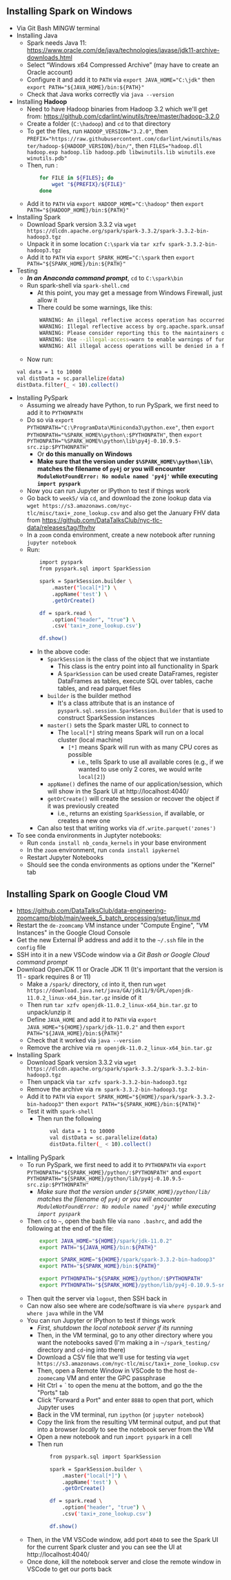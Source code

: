 ## Installing Spark on Windows
- Via Git Bash MINGW terminal
- Installing Java
    - Spark needs Java 11: https://www.oracle.com/de/java/technologies/javase/jdk11-archive-downloads.html
    - Select “Windows x64 Compressed Archive” (may have to create an Oracle account)
    - Configure it and add it to `PATH` via `export JAVA_HOME="C:\jdk"` then `export PATH="${JAVA_HOME}/bin:${PATH}"`
    - Check that Java works correctly via `java --version`
- Installing **Hadoop**
    - Need to have Hadoop binaries from Hadoop 3.2 which we'll get from: https://github.com/cdarlint/winutils/tree/master/hadoop-3.2.0
    - Create a folder (`C:\hadoop`) and `cd` to that directory
    - To get the files, run `HADOOP_VERSION="3.2.0"`, then `PREFIX="https://raw.githubusercontent.com/cdarlint/winutils/master/hadoop-${HADOOP_VERSION}/bin/"`, then `FILES="hadoop.dll hadoop.exp hadoop.lib hadoop.pdb libwinutils.lib winutils.exe winutils.pdb"`
    - Then, run :
        ```bash
            for FILE in ${FILES}; do
                wget "${PREFIX}/${FILE}"
            done
        ```
    - Add it to `PATH` via `export HADOOP_HOME="C:\hadoop"` then `export PATH="${HADOOP_HOME}/bin:${PATH}"`
- Installing Spark
    - Download Spark version 3.3.2 via `wget https://dlcdn.apache.org/spark/spark-3.3.2/spark-3.3.2-bin-hadoop3.tgz`
    - Unpack it in some location `C:\spark` via `tar xzfv spark-3.3.2-bin-hadoop3.tgz`
    - Add it to `PATH` via `export SPARK_HOME="C:\spark` then `export PATH="${SPARK_HOME}/bin:${PATH}"`
- Testing
    - ***In an Anaconda command prompt***, `cd` to `C:\spark\bin`
    - Run spark-shell via `spark-shell.cmd`
        - At this point, you may get a message from Windows Firewall, just allow it
        - There could be some warnings, like this:
        ```bash
            WARNING: An illegal reflective access operation has occurred
            WARNING: Illegal reflective access by org.apache.spark.unsafe.Platform (file:/C:/spark/jars/spark-unsafe_2.12-3.3.2.jar) to constructor java.nio.DirectByteBuffer(long,int)
            WARNING: Please consider reporting this to the maintainers of org.apache.spark.unsafe.Platform
            WARNING: Use --illegal-access=warn to enable warnings of further illegal reflective access operations
            WARNING: All illegal access operations will be denied in a future release
        ```
    - Now run:
    ```bash
    val data = 1 to 10000
    val distData = sc.parallelize(data)
    distData.filter(_ < 10).collect()
    ```
- Installing PySpark
    - Assuming we already have Python, to run PySpark, we first need to add it to `PYTHONPATH`
    - Do so via `export PYTHONPATH="C:\ProgramData\Miniconda3\python.exe"`, then `export PYTHONPATH="%SPARK_HOME%\python\:$PYTHONPATH"`, then `export PYTHONPATH="%SPARK_HOME%\python\lib\py4j-0.10.9.5-src.zip:$PYTHONPATH"`
        - Or **do this manually on Windows**
        - **Make sure that the version under `$%SPARK_HOME%\python\lib\` matches the filename of `py4j` or you will encounter `ModuleNotFoundError: No module named 'py4j'` while executing `import pyspark`**
    - Now you can run Jupyter or IPython to test if things work
    - Go back to `week5/` via `cd`, and download the zone lookup data via `wget https://s3.amazonaws.com/nyc-tlc/misc/taxi+_zone_lookup.csv` and also get the January FHV data from https://github.com/DataTalksClub/nyc-tlc-data/releases/tag/fhvhv
    - In a `zoom` conda environment, create a new notebook after running `jupyter notebook`
    - Run:
        ```bash
            import pyspark
            from pyspark.sql import SparkSession

            spark = SparkSession.builder \
                .master("local[*]") \
                .appName('test') \
                .getOrCreate()

            df = spark.read \
                .option("header", "true") \
                .csv('taxi+_zone_lookup.csv')

            df.show()
        ```
        - In the above code:
            - `SparkSession` is the class of the object that we instantiate
                - This class is the entry point into all functionality in Spark 
                - A `SparkSession` can be used create DataFrames, register DataFrames as tables, execute SQL over tables, cache tables, and read parquet files
            - `builder` is the builder method
                - It's a class attribute that is an instance of `pyspark.sql.session.SparkSession.Builder` that is used to construct SparkSession instances
            - `master()` sets the Spark master URL to connect to
                - The `local[*]` string means Spark will run on a local cluster (local machine)
                    - `[*]` means Spark will run with as many CPU cores as possible
                        - i.e., tells Spark to use all available cores (e.g., if we wanted to use only 2 cores, we would write `local[2]`)
            - `appName()` defines the name of our application/session, which will show in the Spark UI at http://localhost:4040/
            - `getOrCreate()` will create the session or recover the object if it was previously created
                - i.e., returns an existing `SparkSession`, if available, or creates a new one
        - Can also test that writing works via `df.write.parquet('zones')`
- To see conda environments in Juptyter notebooks:
    - Run `conda install nb_conda_kernels` in your base environment
    - In the `zoom` environment, run `conda install ipykernel`
    - Restart Jupyter Notebooks
    - Should see the conda environments as options under the "Kernel" tab

## Installing Spark on Google Cloud VM
- https://github.com/DataTalksClub/data-engineering-zoomcamp/blob/main/week_5_batch_processing/setup/linux.md
- Restart the `de-zoomcamp` VM instance under "Compute Engine", "VM Instances" in the Google Cloud Console
- Get the new External IP address and add it to the `~/.ssh` file in the `config` file
- SSH into it in a new VSCode window via a *Git Bash or Google Cloud command prompt*
- Download OpenJDK 11 or Oracle JDK 11 (It's important that the version is 11 - spark requires 8 or 11)
    - Make a `/spark/` directory, `cd` into it, then run `wget https://download.java.net/java/GA/jdk11/9/GPL/openjdk-11.0.2_linux-x64_bin.tar.gz` inside of it
    - Then run `tar xzfv openjdk-11.0.2_linux-x64_bin.tar.gz` to unpack/unzip it
    - Define `JAVA_HOME` and add it to `PATH` via `export JAVA_HOME="${HOME}/spark/jdk-11.0.2"` and then `export PATH="${JAVA_HOME}/bin:${PATH}"`
    - Check that it worked via `java --version`
    - Remove the archive via `rm openjdk-11.0.2_linux-x64_bin.tar.gz`
- Installing Spark 
    - Download Spark version 3.3.2 via `wget https://dlcdn.apache.org/spark/spark-3.3.2/spark-3.3.2-bin-hadoop3.tgz`
    - Then unpack via `tar xzfv spark-3.3.2-bin-hadoop3.tgz`
    - Remove the archive via `rm spark-3.3.2-bin-hadoop3.tgz`
    - Add it to `PATH` via `export SPARK_HOME="${HOME}/spark/spark-3.3.2-bin-hadoop3"` then `export PATH="${SPARK_HOME}/bin:${PATH}"`
    - Test it with `spark-shell`
        - Then run the following
            ```bash
                val data = 1 to 10000
                val distData = sc.parallelize(data)
                distData.filter(_ < 10).collect()
            ```
- Intalling PySpark
    - To run PySpark, we first need to add it to `PYTHONPATH` via `export PYTHONPATH="${SPARK_HOME}/python/:$PYTHONPATH"` and `export PYTHONPATH="${SPARK_HOME}/python/lib/py4j-0.10.9.5-src.zip:$PYTHONPATH"`
        - *Make sure that the version under `${SPARK_HOME}/python/lib/` matches the filename of `py4j` or you will encounter `ModuleNotFoundError: No module named 'py4j'` while executing `import pyspark`*
    - Then `cd` to `~`, open the bash file via `nano .bashrc`, and add the following at the end of the file:
        ```bash
            export JAVA_HOME="${HOME}/spark/jdk-11.0.2"
            export PATH="${JAVA_HOME}/bin:${PATH}"

            export SPARK_HOME="${HOME}/spark/spark-3.3.2-bin-hadoop3"
            export PATH="${SPARK_HOME}/bin:${PATH}"

            export PYTHONPATH="${SPARK_HOME}/python/:$PYTHONPATH"
            export PYTHONPATH="${SPARK_HOME}/python/lib/py4j-0.10.9.5-src.zip:$PYTHONPATH"    
        ```
    - Then quit the server via `logout`, then SSH back in
    - Can now also see where are code/software is via `where pyspark` and `where java` while in the VM
    - You can run Jupyter or IPython to test if things work
        - *First, shutdown the local notebook server if its running*
        - Then, in the VM terminal, go to any other directory where you want the notebooks saved (I'm making a in `~/spark_testing/` directory and `cd`-ing into there)
        - Download a CSV file that we'll use for testing via `wget https://s3.amazonaws.com/nyc-tlc/misc/taxi+_zone_lookup.csv`
        - Then, open a Remote Window in VSCode to the host `de-zoomecamp` VM and enter the GPC passphrase
        - Hit Ctrl + ` to open the menu at the bottom, and go the the "Ports" tab
        - Click "Forward a Port" and enter `8888` to open that port, which Jupyter uses
        - Back in the VM terminal, run `ipython` (or `jupyter notebook`)
        - Copy the link from the resulting VM terminal output, and put that into a browser *locally* to see the notebook server from the VM
        - Open a new notebook and run `import pyspark` in a cell
        - Then run
            ```bash
                from pyspark.sql import SparkSession

                spark = SparkSession.builder \
                    .master("local[*]") \
                    .appName('test') \
                    .getOrCreate()

                df = spark.read \
                    .option("header", "true") \
                    .csv('taxi+_zone_lookup.csv')

                df.show()        
            ```
    - Then, in the VM VSCode window, add port `4040` to see the Spark UI for the current Spark cluster and you can see the UI at http://localhost:4040/
    - Once done, kill the notebook server and close the remote window in VSCode to get our ports back
